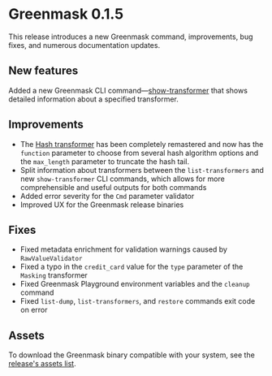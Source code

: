 # Greenmask 0.1.5

This release introduces a new Greenmask command, improvements, bug fixes, and numerous documentation updates.

## New features

Added a new Greenmask CLI command—[show-transformer](../commands.md#show-transformer) that shows detailed information about a specified transformer.

## Improvements

- The [Hash transformer](../built_in_transformers/standard_transformers/hash.md) has been completely remastered and now has the `function` parameter to choose from several hash algorithm options and the `max_length` parameter to truncate the hash tail.
- Split information about transformers between the `list-transformers` and new `show-transformer` CLI commands, which allows for more comprehensible and useful outputs for both commands
- Added error severity for the `Cmd` parameter validator
- Improved UX for the Greenmask release binaries

## Fixes

- Fixed metadata enrichment for validation warnings caused by `RawValueValidator`
- Fixed a typo in the `credit_card` value for the `type` parameter of the `Masking` transformer
- Fixed Greenmask Playground environment variables and the `cleanup` command
- Fixed `list-dump`, `list-transformers`, and `restore` commands exit code on error

## Assets

To download the Greenmask binary compatible with your system, see the [release's assets list](https://github.com/GreenmaskIO/greenmask/releases/tag/v0.1.5).
